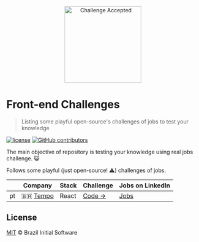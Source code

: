 <p align="center"><img src="[https://images3.alphacoders.com/773/773135.jpg]" alt="Challenge Accepted" width="200"></p>

# Front-end Challenges

> Listing some playful open-source's challenges of jobs to test your knowledge

[![license](https://img.shields.io/github/license/brazilinitialsoftware/frontend-challenges.svg)](/license)
[![GitHub contributors](https://img.shields.io/github/contributors/brazilinitialsoftware/frontend-challenges.svg)](https://github.com/brazilinitialsoftware/frontend-challenges/graphs/contributors)

The main objective of repository is testing your knowledge using real jobs challenge. :smiley_cat:

Follows some playful (just open-source! :warning:) challenges of jobs.

|      | Company                                                             | Stack                                         | Challenge                                                                               | Jobs on LinkedIn                                                                |
| ---- | ------------------------------------------------------------------- | --------------------------------------------- | --------------------------------------------------------------------------------------- | ------------------------------------------------------------------------------- |
| pt   | :brazil: [Tempo](davidmaleski.great-site.net)                            | React                                         | [Code →](https://github.com/davidmaleski/desafio-frontend)                                     | [Jobs](#)                             |
## License

[MIT](license) &copy; Brazil Initial Software
